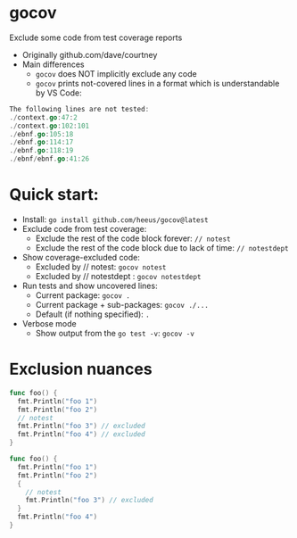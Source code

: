 # gocov

Exclude some code from test coverage reports

- Originally github.com/dave/courtney
- Main differences
  - `gocov` does NOT implicitly exclude any code
  - `gocov` prints not-covered lines in a format which is understandable by VS Code:
```go
The following lines are not tested:
./context.go:47:2
./context.go:102:101
./ebnf.go:105:18
./ebnf.go:114:17
./ebnf.go:118:19
./ebnf/ebnf.go:41:26
```
# Quick start: 

- Install: `go install github.com/heeus/gocov@latest`
- Exclude code from test coverage:
  - Exclude the rest of the code block forever: `// notest`
  - Exclude the rest of the code block due to lack of time: `// notestdept`
- Show coverage-excluded code:
    - Excluded by // notest: `gocov notest`
    - Excluded by // notestdept : `gocov notestdept`
- Run tests and show uncovered lines:
  - Current package: `gocov .`
  - Current package + sub-packages: `gocov ./...`
  - Default (if nothing specified): `.`
- Verbose mode
  - Show output from the `go test -v`: `gocov -v`

# Exclusion nuances

```go
func foo() {
  fmt.Println("foo 1")
  fmt.Println("foo 2")
  // notest
  fmt.Println("foo 3") // excluded
  fmt.Println("foo 4") // excluded
}
```

```go
func foo() {  
  fmt.Println("foo 1")
  fmt.Println("foo 2")
  {
    // notest
    fmt.Println("foo 3") // excluded
  }
  fmt.Println("foo 4")
}
```
